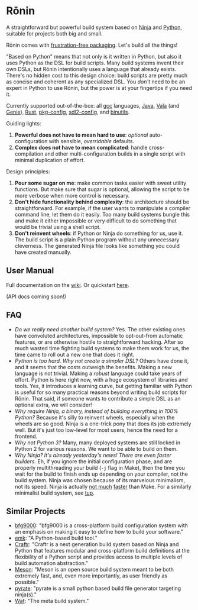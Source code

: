 Rōnin
=====

A straightforward but powerful build system based on [Ninja](https://ninja-build.org/) and
[Python](https://www.python.org/), suitable for projects both big and small.

Rōnin comes with [frustration-free packaging](https://en.wikipedia.org/wiki/Wrap_rage). Let's build
all the things!

"Based on Python" means that not only is it written in Python, but also it uses Python as the DSL
for build scripts. Many build systems invent their own DSLs, but Rōnin intentionally uses a language
that already exists. There's no hidden cost to this design choice: build scripts are pretty much
as concise and coherent as any specialized DSL. You _don't_ need to be an expert in Python to use
Rōnin, but the power is at your fingertips if you need it.

Currently supported out-of-the-box: all [gcc](https://gcc.gnu.org/) languages,
[Java](https://www.oracle.com/java/),
[Vala](https://wiki.gnome.org/Projects/Vala) (and [Genie](https://wiki.gnome.org/Projects/Genie)),
[Rust](https://www.rust-lang.org/),
[pkg-config](https://www.freedesktop.org/wiki/Software/pkg-config/),
[sdl2-config](https://wiki.libsdl.org/Installation), and
[binutils](https://sourceware.org/binutils/docs/binutils/).

Guiding lights:

1. **Powerful does not have to mean hard to use**: _optional_ auto-configuration with sensible,
   _overridable_ defaults.
2. **Complex does not have to mean complicated**: handle cross-compilation and other
   multi-configuration builds in a single script with minimal duplication of effort.

Design principles:

1. **Pour some sugar on me**: make common tasks easier with sweet utility functions. But make sure
   that sugar is optional, allowing the script to be more verbose when more control is necessary. 
2. **Don't hide functionality behind complexity**: the architecture should be straightforward. For
   example, if the user wants to manipulate a compiler command line, let them do it easily. Too many
   build systems bungle this and make it either impossible or very difficult to do something that
   would be trivial using a shell script.
3. **Don't reinvent wheels**: if Python or Ninja do something for us, use it. The build script is a
   plain Python program without any unnecessary cleverness. The generated Ninja file looks like
   something you could have created manually.

User Manual
-----------

Full documentation on the [wiki](https://github.com/tliron/ronin/wiki).
Or quickstart [here](https://github.com/tliron/ronin/wiki/Quick-Start).

(API docs coming soon!)


FAQ
---

* _Do we really need another build system?_ Yes. The other existing ones have convoluted
  architectures, impossible to opt-out-from automatic features, or are otherwise hostile to
  straightforward hacking. After so much wasted time fighting build systems to make them work for
  us, the time came to roll out a new one that does it right.
* _Python is too hard. Why not create a simpler DSL?_ Others have done it, and it seems that the
  costs outweigh the benefits. Making a new language is not trivial. Making a _robust_ language
  could take years of effort. Python is here right now, with a huge ecosystem of libraries and
  tools. Yes, it introduces a learning curve, but getting familiar with Python is useful for so
  many practical reasons beyond writing build scripts for Rōnin. That said, if someone wants to
  contribute a simple DSL as an optional extra, we will consider!
* _Why require Ninja, a binary, instead of building everything in 100% Python?_ Because it's silly
  to reinvent wheels, especially when the wheels are so good. Ninja is a one-trick pony that does
  its job extremely well. But it's just too low-level for most users, hence the need for a frontend.
* _Why not Python 3?_ Many, many deployed systems are still locked in Python 2 for various reasons.
  We want to be able to build on them.
* _Why Ninja? It's already yesterday's news! There are even faster builders._ Eh, if you ignore the
  initial configuration phase, and are properly multithreading your build (`-j` flag in Make), then
  the time you wait for the build to finish ends up depending on your compiler, not the build
  system. Ninja was chosen because of its marvelous minimalism, not its speed. Ninja is actually 
  [not much](http://david.rothlis.net/ninja-benchmark/) 
  [faster](http://hamelot.io/programming/make-vs-ninja-performance-comparison/)
  than Make. For a similarly minimalist build system, see [tup](http://gittup.org/tup/).


Similar Projects
----------------

* [bfg9000](https://github.com/jimporter/bfg9000): "bfg9000 is a cross-platform build configuration
  system with an emphasis on making it easy to define how to build your software."
* [emk](https://github.com/kmackay/emk): "A Python-based build tool."
* [Craftr](https://craftr.net/): "Craftr is a next generation build system based on Ninja and Python
  that features modular and cross-platform build definitions at the flexibility of a Python script
  and provides access to multiple levels of build automation abstraction."
* [Meson](http://mesonbuild.com/): "Meson is an open source build system meant to be both extremely
  fast, and, even more importantly, as user friendly as possible."
* [pyrate](https://github.com/pyrate-build/pyrate-build): "pyrate is a small python based build file
  generator targeting ninja(s)."
* [Waf](https://waf.io/): "The meta build system."
